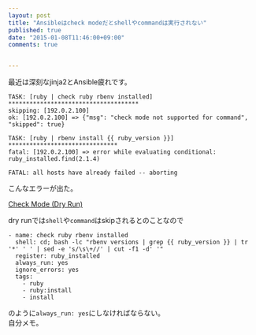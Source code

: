 ```yaml
---
layout: post
title: "Ansibleはcheck modeだとshellやcommandは実行されない"
published: true
date: "2015-01-08T11:46:00+09:00"
comments: true


---
```


最近は深刻なjinja2とAnsible疲れです。

```
TASK: [ruby | check ruby rbenv installed] *************************************
skipping: [192.0.2.100]
ok: [192.0.2.100] => {"msg": "check mode not supported for command", "skipped": true}

TASK: [ruby | rbenv install {{ ruby_version }}] *******************************
fatal: [192.0.2.100] => error while evaluating conditional: ruby_installed.find(2.1.4)

FATAL: all hosts have already failed -- aborting
```

こんなエラーが出た。

[Check Mode (Dry Run)](http://docs.ansible.com/playbooks_checkmode.html)

dry runでは`shell`や`command`はskipされるとのことなので

```
- name: check ruby rbenv installed
  shell: cd; bash -lc "rbenv versions | grep {{ ruby_version }} | tr '*' ' ' | sed -e 's/\s\+//' | cut -f1 -d' '"
  register: ruby_installed
  always_run: yes
  ignore_errors: yes
  tags:
    - ruby
    - ruby:install
    - install
```

のように`always_run: yes`にしなければならない。  
自分メモ。
